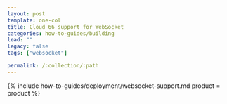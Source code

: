 ```yaml
---
layout: post
template: one-col
title: Cloud 66 support for WebSocket
categories: how-to-guides/building
lead: ""
legacy: false
tags: ["websocket"]

permalink: /:collection/:path
---
```




{% include how-to-guides/deployment/websocket-support.md product = product %}
